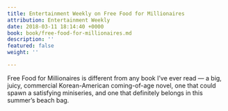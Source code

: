 ```yaml
---
title: Entertainment Weekly on Free Food for Millionaires
attribution: Entertainment Weekly
date: 2018-03-11 18:14:40 +0000
book: book/free-food-for-millionaires.md
description: ''
featured: false
weight: ''

---
```

Free Food for Millionaires is different from any book I’ve ever read — a big, juicy, commercial Korean-American coming-of-age novel, one that could spawn a satisfying miniseries, and one that definitely belongs in this summer’s beach bag.